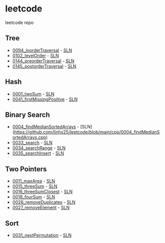 # leetcode
leetcode repo

## Tree
- [0094_inorderTraversal](https://leetcode-cn.com/problems/binary-tree-inorder-traversal/) - [SLN](https://github.com/linhx25/leetcode/blob/main/cpp/0094_inorderTraversal.cpp)
- [0102_levelOrder](https://leetcode-cn.com/problems/binary-tree-level-order-traversal/) - [SLN](https://github.com/linhx25/leetcode/blob/main/cpp/0102_levelOrder.cpp)
- [0144_preorderTraversal](https://leetcode-cn.com/problems/binary-tree-preorder-traversal/) - [SLN](https://github.com/linhx25/leetcode/blob/main/cpp/0144_preorderTraversal.cpp)
- [0145_postorderTraversal](https://leetcode-cn.com/problems/binary-tree-postorder-traversal/) - [SLN](https://github.com/linhx25/leetcode/blob/main/cpp/0145_postorderTraversal.cpp)

## Hash
- [0001_twoSum](https://leetcode-cn.com/problems/two-sum/) - [SLN](https://github.com/linhx25/leetcode/blob/main/cpp/0001_twoSum.cpp)
- [0041_firstMissingPositive](https://leetcode-cn.com/problems/first-missing-positive/) - [SLN](https://github.com/linhx25/leetcode/blob/main/cpp/0041_firstMissingPositive.cpp)

## Binary Search
- [0004_findMedianSortedArrays](https://leetcode-cn.com/problems/median-of-two-sorted-arrays/) - [SLN] (https://github.com/linhx25/leetcode/blob/main/cpp/0004_findMedianSortedArrays.cpp)
- [0033_search](https://leetcode-cn.com/problems/search-in-rotated-sorted-array/) - [SLN](https://github.com/linhx25/leetcode/blob/main/cpp/0033_search.cpp)
- [0034_searchRange](https://leetcode-cn.com/problems/find-first-and-last-position-of-element-in-sorted-array/) - [SLN](https://github.com/linhx25/leetcode/blob/main/cpp/0034_searchRange.cpp)
- [0035_searchInsert](https://leetcode-cn.com/problems/search-insert-position/) - [SLN](https://github.com/linhx25/leetcode/blob/main/cpp/0035_searchInsert.cpp)

## Two Pointers
- [0011_maxArea](https://leetcode-cn.com/problems/container-with-most-water/) - [SLN](https://github.com/linhx25/leetcode/blob/main/cpp/0011_maxArea.cpp)
- [0015_threeSum](https://leetcode-cn.com/problems/3sum/) - [SLN](https://github.com/linhx25/leetcode/blob/main/cpp/0015_threeSum.cpp)
- [0016_threeSumClosest](https://leetcode-cn.com/problems/3sum-closest/) - [SLN](https://github.com/linhx25/leetcode/blob/main/cpp/0016_threeSumClosest.cpp)
- [0018_fourSum](https://leetcode-cn.com/problems/4sum/) - [SLN](https://github.com/linhx25/leetcode/blob/main/cpp/0018_fourSum.cpp)
- [0026_removeDuplicates](https://leetcode-cn.com/problems/remove-duplicates-from-sorted-array/) - [SLN](https://github.com/linhx25/leetcode/blob/main/cpp/0007_removeDuplicates.cpp)
- [0027_removeElement](https://leetcode-cn.com/problems/remove-element/) - [SLN](https://github.com/linhx25/leetcode/blob/main/cpp/0008_removeElement.cpp)

## Sort
- [0031_nextPermutation](https://leetcode-cn.com/problems/next-permutation/) - [SLN](https://github.com/linhx25/leetcode/blob/main/cpp/0031_nextPermutation.cpp)


